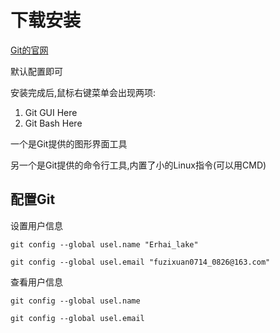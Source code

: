 # 下载安装

[Git的官网](https://git-scm.com/)

默认配置即可

安装完成后,鼠标右键菜单会出现两项:

1. Git GUI Here
2. Git Bash Here

一个是Git提供的图形界面工具

另一个是Git提供的命令行工具,内置了小的Linux指令(可以用CMD)

## 配置Git

设置用户信息

`git config --global usel.name "Erhai_lake"`

`git config --global usel.email "fuzixuan0714_0826@163.com"`

查看用户信息

`git config --global usel.name`

`git config --global usel.email`
